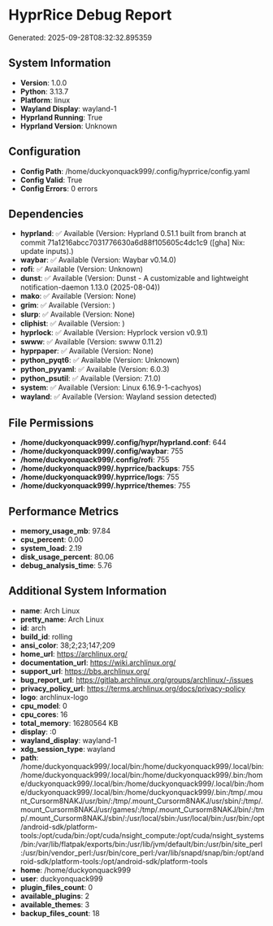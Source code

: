 
# HyprRice Debug Report
Generated: 2025-09-28T08:32:32.895359

## System Information
- **Version**: 1.0.0
- **Python**: 3.13.7
- **Platform**: linux
- **Wayland Display**: wayland-1
- **Hyprland Running**: True
- **Hyprland Version**: Unknown

## Configuration
- **Config Path**: /home/duckyonquack999/.config/hyprrice/config.yaml
- **Config Valid**: True
- **Config Errors**: 0 errors

## Dependencies
- **hyprland**: ✅ Available (Version: Hyprland 0.51.1 built from branch  at commit 71a1216abcc7031776630a6d88f105605c4dc1c9  ([gha] Nix: update inputs).)
- **waybar**: ✅ Available (Version: Waybar v0.14.0)
- **rofi**: ✅ Available (Version: Unknown)
- **dunst**: ✅ Available (Version: Dunst - A customizable and lightweight notification-daemon 1.13.0 (2025-08-04))
- **mako**: ✅ Available (Version: None)
- **grim**: ✅ Available (Version: )
- **slurp**: ✅ Available (Version: None)
- **cliphist**: ✅ Available (Version: )
- **hyprlock**: ✅ Available (Version: Hyprlock version v0.9.1)
- **swww**: ✅ Available (Version: swww 0.11.2)
- **hyprpaper**: ✅ Available (Version: None)
- **python_pyqt6**: ✅ Available (Version: Unknown)
- **python_pyyaml**: ✅ Available (Version: 6.0.3)
- **python_psutil**: ✅ Available (Version: 7.1.0)
- **system**: ✅ Available (Version: Linux 6.16.9-1-cachyos)
- **wayland**: ✅ Available (Version: Wayland session detected)

## File Permissions
- **/home/duckyonquack999/.config/hypr/hyprland.conf**: 644
- **/home/duckyonquack999/.config/waybar**: 755
- **/home/duckyonquack999/.config/rofi**: 755
- **/home/duckyonquack999/.hyprrice/backups**: 755
- **/home/duckyonquack999/.hyprrice/logs**: 755
- **/home/duckyonquack999/.hyprrice/themes**: 755

## Performance Metrics
- **memory_usage_mb**: 97.84
- **cpu_percent**: 0.00
- **system_load**: 2.19
- **disk_usage_percent**: 80.06
- **debug_analysis_time**: 5.76

## Additional System Information
- **name**: Arch Linux
- **pretty_name**: Arch Linux
- **id**: arch
- **build_id**: rolling
- **ansi_color**: 38;2;23;147;209
- **home_url**: https://archlinux.org/
- **documentation_url**: https://wiki.archlinux.org/
- **support_url**: https://bbs.archlinux.org/
- **bug_report_url**: https://gitlab.archlinux.org/groups/archlinux/-/issues
- **privacy_policy_url**: https://terms.archlinux.org/docs/privacy-policy
- **logo**: archlinux-logo
- **cpu_model**: 0
- **cpu_cores**: 16
- **total_memory**: 16280564 KB
- **display**: :0
- **wayland_display**: wayland-1
- **xdg_session_type**: wayland
- **path**: /home/duckyonquack999/.local/bin:/home/duckyonquack999/.local/bin:/home/duckyonquack999/.local/bin:/home/duckyonquack999/.bin:/home/duckyonquack999/.local/bin:/home/duckyonquack999/.local/bin:/home/duckyonquack999/.local/bin:/home/duckyonquack999/.bin:/tmp/.mount_Cursorm8NAKJ/usr/bin/:/tmp/.mount_Cursorm8NAKJ/usr/sbin/:/tmp/.mount_Cursorm8NAKJ/usr/games/:/tmp/.mount_Cursorm8NAKJ/bin/:/tmp/.mount_Cursorm8NAKJ/sbin/:/usr/local/sbin:/usr/local/bin:/usr/bin:/opt/android-sdk/platform-tools:/opt/cuda/bin:/opt/cuda/nsight_compute:/opt/cuda/nsight_systems/bin:/var/lib/flatpak/exports/bin:/usr/lib/jvm/default/bin:/usr/bin/site_perl:/usr/bin/vendor_perl:/usr/bin/core_perl:/var/lib/snapd/snap/bin:/opt/android-sdk/platform-tools:/opt/android-sdk/platform-tools
- **home**: /home/duckyonquack999
- **user**: duckyonquack999
- **plugin_files_count**: 0
- **available_plugins**: 2
- **available_themes**: 3
- **backup_files_count**: 18
